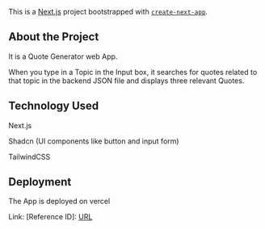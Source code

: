 This is a [Next.js](https://nextjs.org) project bootstrapped with [`create-next-app`](https://nextjs.org/docs/app/api-reference/cli/create-next-app).

## About the Project

It is a Quote Generator web App.

When you type in a Topic in the Input box, it searches for quotes related to that topic in the backend JSON file and displays three relevant Quotes.

## Technology Used

Next.js

Shadcn (UI components like button and input form)

TailwindCSS

## Deployment

The App is deployed on vercel

Link: [Reference ID]: [URL](https://nexium-anum-quote-generator.vercel.app/)
